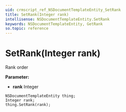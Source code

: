 ```yaml
---
uid: crmscript_ref_NSDocumentTemplateEntity_SetRank
title: SetRank(Integer rank)
intellisense: NSDocumentTemplateEntity.SetRank
keywords: NSDocumentTemplateEntity, GetRank
so.topic: reference
---
```


# SetRank(Integer rank)

Rank order

**Parameter:** 
 - **rank** Integer

```crmscript
NSDocumentTemplateEntity thing;
Integer rank;
thing.SetRank(rank);
```

